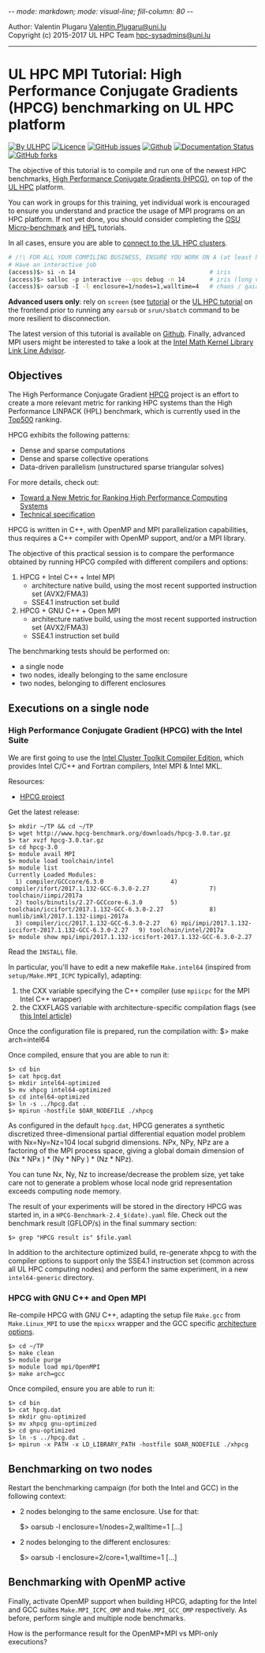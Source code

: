-*- mode: markdown; mode: visual-line; fill-column: 80 -*-

Author: Valentin Plugaru <Valentin.Plugaru@uni.lu>  
Copyright (c) 2015-2017 UL HPC Team  <hpc-sysadmins@uni.lu>

------------------------------------------------------
# UL HPC MPI Tutorial: High Performance Conjugate Gradients (HPCG) benchmarking on UL HPC platform

[![By ULHPC](https://img.shields.io/badge/by-ULHPC-blue.svg)](https://hpc.uni.lu) [![Licence](https://img.shields.io/badge/license-GPL--3.0-blue.svg)](http://www.gnu.org/licenses/gpl-3.0.html) [![GitHub issues](https://img.shields.io/github/issues/ULHPC/tutorials.svg)](https://github.com/ULHPC/tutorials/issues/) [![Github](https://img.shields.io/badge/sources-github-green.svg)](https://github.com/ULHPC/tutorials/tree/devel/advanced/HPCG/) [![Documentation Status](http://readthedocs.org/projects/ulhpc-tutorials/badge/?version=latest)](http://ulhpc-tutorials.readthedocs.io/en/latest/advanced/HPCG/) [![GitHub forks](https://img.shields.io/github/stars/ULHPC/tutorials.svg?style=social&label=Star)](https://github.com/ULHPC/tutorials)


The objective of this tutorial is to compile and run one of the newest HPC benchmarks, [High Performance Conjugate Gradients (HPCG)](http://www.hpcg-benchmark.org/), on top of the
[UL HPC](http://hpc.uni.lu) platform.

You can work in groups for this training, yet individual work is encouraged to ensure you understand and practice the usage of MPI programs on an HPC platform.
If not yet done, you should consider completing the [OSU Micro-benchmark](../OSU_MicroBenchmarks/) and [HPL](../HPL/) tutorials.

In all cases, ensure you are able to [connect to the UL HPC  clusters](https://hpc.uni.lu/users/docs/access.html).


```bash
# /!\ FOR ALL YOUR COMPILING BUSINESS, ENSURE YOU WORK ON A (at least half) COMPUTING NODE
# Have an interactive job
(access)$> si -n 14                                      # iris
(access)$> salloc -p interactive --qos debug -n 14       # iris (long version)
(access)$> oarsub -I -l enclosure=1/nodes=1,walltime=4   # chaos / gaia
```

**Advanced users only**: rely on `screen` (see  [tutorial](http://support.suso.com/supki/Screen_tutorial) or the [UL HPC tutorial](https://hpc.uni.lu/users/docs/ScreenSessions.html) on the  frontend prior to running any `oarsub` or `srun/sbatch` command to be more resilient to disconnection.

The latest version of this tutorial is available on [Github](https://github.com/ULHPC/tutorials/tree/devel/advanced/HPCG).
Finally, advanced MPI users might be interested to take a look at the [Intel Math Kernel Library Link Line Advisor](https://software.intel.com/en-us/articles/intel-mkl-link-line-advisor).

## Objectives

The High Performance Conjugate Gradient [HPCG](http://www.hpcg-benchmark.org/) project is an effort to create a more relevant metric for ranking HPC systems than the High Performance LINPACK (HPL) benchmark, which is currently used in
the [Top500](http://top500.org) ranking.

HPCG exhibits the following patterns:
* Dense and sparse computations
* Dense and sparse collective operations
* Data-driven parallelism (unstructured sparse triangular solves)

For more details, check out:
* [Toward a New Metric for Ranking High Performance Computing Systems](https://software.sandia.gov/hpcg/doc/HPCG-Benchmark.pdf)
* [Technical specification](https://software.sandia.gov/hpcg/doc/HPCG-Specification.pdf)

HPCG is written in C++, with OpenMP and MPI parallelization capabilities, thus requires a C++ compiler with OpenMP support, and/or a MPI library.

The objective of this practical session is to compare the performance obtained by running HPCG
compiled with different compilers and options:

1. HPCG + Intel C++ + Intel MPI
    - architecture native build, using the most recent supported instruction set (AVX2/FMA3)
    - SSE4.1 instruction set build
2. HPCG + GNU C++ + Open MPI
    - architecture native build, using the most recent supported instruction set (AVX2/FMA3)
    - SSE4.1 instruction set build

The benchmarking tests should be performed on:

* a single node
* two nodes, ideally belonging to the same enclosure
* two nodes, belonging to different enclosures

## Executions on a single node

### High Performance Conjugate Gradient (HPCG) with the Intel Suite

We are first going to use the
[Intel Cluster Toolkit Compiler Edition](http://software.intel.com/en-us/intel-cluster-toolkit-compiler/),
which provides Intel C/C++ and Fortran compilers, Intel MPI & Intel MKL.

Resources:

* [HPCG project](http://hpcg-benchmark.org/)

Get the latest release:

    $> mkdir ~/TP && cd ~/TP
    $> wget http://www.hpcg-benchmark.org/downloads/hpcg-3.0.tar.gz
    $> tar xvzf hpcg-3.0.tar.gz
    $> cd hpcg-3.0
    $> module avail MPI
    $> module load toolchain/intel
    $> module list
    Currently Loaded Modules:
      1) compiler/GCCcore/6.3.0                   4) compiler/ifort/2017.1.132-GCC-6.3.0-2.27                 7) toolchain/iimpi/2017a
      2) tools/binutils/2.27-GCCcore-6.3.0        5) toolchain/iccifort/2017.1.132-GCC-6.3.0-2.27             8) numlib/imkl/2017.1.132-iimpi-2017a
      3) compiler/icc/2017.1.132-GCC-6.3.0-2.27   6) mpi/impi/2017.1.132-iccifort-2017.1.132-GCC-6.3.0-2.27   9) toolchain/intel/2017a
    $> module show mpi/impi/2017.1.132-iccifort-2017.1.132-GCC-6.3.0-2.27

Read the `INSTALL` file.

In particular, you'll have to edit a new makefile `Make.intel64`
(inspired from `setup/Make.MPI_ICPC` typically), adapting:

1. the CXX variable specifying the C++ compiler (use `mpiicpc` for the MPI Intel C++ wrapper)
2. the CXXFLAGS variable
with architecture-specific compilation flags (see [this Intel article](https://software.intel.com/en-us/articles/performance-tools-for-software-developers-intel-compiler-options-for-sse-generation-and-processor-specific-optimizations))

Once the configuration file is prepared, run the compilation with:
	$> make arch=intel64

Once compiled, ensure that you are able to run it:

    $> cd bin
    $> cat hpcg.dat
    $> mkdir intel64-optimized
    $> mv xhpcg intel64-optimized
    $> cd intel64-optimized
    $> ln -s ../hpcg.dat .
    $> mpirun -hostfile $OAR_NODEFILE ./xhpcg

As configured in the default `hpcg.dat`, HPCG generates a synthetic discretized three-dimensional partial differential equation model problem with Nx=Ny=Nz=104 local subgrid dimensions. NPx, NPy, NPz are a factoring of the MPI process space, giving a global domain dimension of (Nx * NPx ) * (Ny * NPy ) * (Nz * NPz).

You can tune Nx, Ny, Nz to increase/decrease the problem size, yet take care not to generate a problem whose local node grid representation exceeds computing node memory.

The result of your experiments will be stored in the directory HPCG was started in, in a `HPCG-Benchmark-2.4_$(date).yaml` file. Check out the benchmark result (GFLOP/s) in the final summary section:

    $> grep "HPCG result is" $file.yaml

In addition to the architecture optimized build, re-generate xhpcg to with the compiler options to support only the SSE4.1 instruction set (common across all UL HPC computing nodes) and perform the same experiment, in a new `intel64-generic` directory.

### HPCG with GNU C++ and Open MPI

Re-compile HPCG with GNU C++, adapting the setup file  `Make.gcc` from `Make.Linux_MPI` to use the `mpicxx` wrapper and the GCC specific [architecture options](https://gcc.gnu.org/onlinedocs/gcc/x86-Options.html).

    $> cd ~/TP
    $> make clean
    $> module purge
    $> module load mpi/OpenMPI
    $> make arch=gcc

Once compiled, ensure you are able to run it:

    $> cd bin
    $> cat hpcg.dat
    $> mkdir gnu-optimized
    $> mv xhpcg gnu-optimized
    $> cd gnu-optimized
    $> ln -s ../hpcg.dat .
    $> mpirun -x PATH -x LD_LIBRARY_PATH -hostfile $OAR_NODEFILE ./xhpcg


## Benchmarking on two nodes

Restart the benchmarking campaign (for both the Intel and GCC) in the following context:

* 2 nodes belonging to the same enclosure. Use for that:

    $> oarsub -l enclosure=1/nodes=2,walltime=1 […]

* 2 nodes belonging to the different enclosures:

    $> oarsub -l enclosure=2/core=1,walltime=1 […]

## Benchmarking with OpenMP active

Finally, activate OpenMP support when building HPCG, adapting for the Intel and GCC suites `Make.MPI_ICPC_OMP` and `Make.MPI_GCC_OMP` respectively.
As before, perform single and multiple node benchmarks.

How is the performance result for the OpenMP+MPI vs MPI-only executions?
